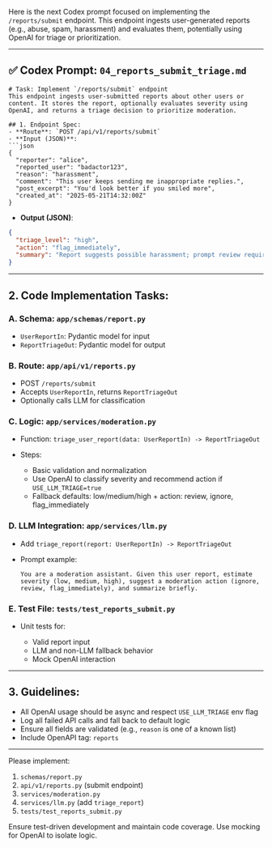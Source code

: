 Here is the next Codex prompt focused on implementing the `/reports/submit` endpoint. This endpoint ingests user-generated reports (e.g., abuse, spam, harassment) and evaluates them, potentially using OpenAI for triage or prioritization.

---

## ✅ **Codex Prompt: `04_reports_submit_triage.md`**

````
# Task: Implement `/reports/submit` endpoint
This endpoint ingests user-submitted reports about other users or content. It stores the report, optionally evaluates severity using OpenAI, and returns a triage decision to prioritize moderation.

## 1. Endpoint Spec:
- **Route**: `POST /api/v1/reports/submit`
- **Input (JSON)**:
```json
{
  "reporter": "alice",
  "reported_user": "badactor123",
  "reason": "harassment",
  "comment": "This user keeps sending me inappropriate replies.",
  "post_excerpt": "You'd look better if you smiled more",
  "created_at": "2025-05-21T14:32:00Z"
}
````

* **Output (JSON)**:

```json
{
  "triage_level": "high",
  "action": "flag_immediately",
  "summary": "Report suggests possible harassment; prompt review required."
}
```

---

## 2. Code Implementation Tasks:

### A. Schema: `app/schemas/report.py`

* `UserReportIn`: Pydantic model for input
* `ReportTriageOut`: Pydantic model for output

### B. Route: `app/api/v1/reports.py`

* POST `/reports/submit`
* Accepts `UserReportIn`, returns `ReportTriageOut`
* Optionally calls LLM for classification

### C. Logic: `app/services/moderation.py`

* Function: `triage_user_report(data: UserReportIn) -> ReportTriageOut`
* Steps:

  * Basic validation and normalization
  * Use OpenAI to classify severity and recommend action if `USE_LLM_TRIAGE=true`
  * Fallback defaults: low/medium/high + action: review, ignore, flag\_immediately

### D. LLM Integration: `app/services/llm.py`

* Add `triage_report(report: UserReportIn) -> ReportTriageOut`
* Prompt example:

  ```
  You are a moderation assistant. Given this user report, estimate severity (low, medium, high), suggest a moderation action (ignore, review, flag_immediately), and summarize briefly.
  ```

### E. Test File: `tests/test_reports_submit.py`

* Unit tests for:

  * Valid report input
  * LLM and non-LLM fallback behavior
  * Mock OpenAI interaction

---

## 3. Guidelines:

* All OpenAI usage should be async and respect `USE_LLM_TRIAGE` env flag
* Log all failed API calls and fall back to default logic
* Ensure all fields are validated (e.g., `reason` is one of a known list)
* Include OpenAPI tag: `reports`

---

Please implement:

1. `schemas/report.py`
2. `api/v1/reports.py` (submit endpoint)
3. `services/moderation.py`
4. `services/llm.py` (add `triage_report`)
5. `tests/test_reports_submit.py`

Ensure test-driven development and maintain code coverage. Use mocking for OpenAI to isolate logic.

```
